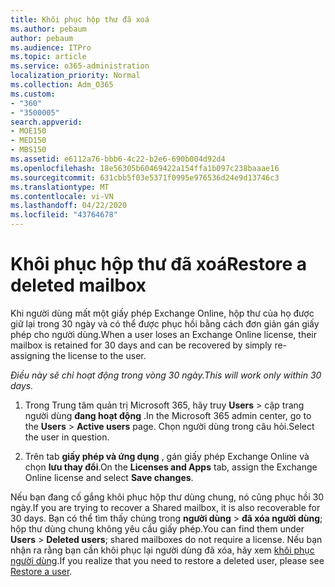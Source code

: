 ```yaml
---
title: Khôi phục hộp thư đã xoá
ms.author: pebaum
author: pebaum
ms.audience: ITPro
ms.topic: article
ms.service: o365-administration
localization_priority: Normal
ms.collection: Adm_O365
ms.custom:
- "360"
- "3500005"
search.appverid:
- MOE150
- MED150
- MBS150
ms.assetid: e6112a76-bbb6-4c22-b2e6-690b004d92d4
ms.openlocfilehash: 18e56305b60469422a154ffa1b097c238baaae16
ms.sourcegitcommit: 631cbb5f03e5371f0995e976536d24e9d13746c3
ms.translationtype: MT
ms.contentlocale: vi-VN
ms.lasthandoff: 04/22/2020
ms.locfileid: "43764678"
---
```

# <a name="restore-a-deleted-mailbox"></a><span data-ttu-id="b1bf7-102">Khôi phục hộp thư đã xoá</span><span class="sxs-lookup"><span data-stu-id="b1bf7-102">Restore a deleted mailbox</span></span>

<span data-ttu-id="b1bf7-103">Khi người dùng mất một giấy phép Exchange Online, hộp thư của họ được giữ lại trong 30 ngày và có thể được phục hồi bằng cách đơn giản gán giấy phép cho người dùng.</span><span class="sxs-lookup"><span data-stu-id="b1bf7-103">When a user loses an Exchange Online license, their mailbox is retained for 30 days and can be recovered by simply re-assigning the license to the user.</span></span>
  
 <span data-ttu-id="b1bf7-104">*Điều này sẽ chỉ hoạt động trong vòng 30 ngày.*</span><span class="sxs-lookup"><span data-stu-id="b1bf7-104">*This will work only within 30 days.*</span></span>  
  
1. <span data-ttu-id="b1bf7-105">Trong Trung tâm quản trị Microsoft 365, hãy truy **Users** \> cập trang người dùng **đang hoạt động** .</span><span class="sxs-lookup"><span data-stu-id="b1bf7-105">In the Microsoft 365 admin center, go to the **Users** \> **Active users** page.</span></span> <span data-ttu-id="b1bf7-106">Chọn người dùng trong câu hỏi.</span><span class="sxs-lookup"><span data-stu-id="b1bf7-106">Select the user in question.</span></span>

2. <span data-ttu-id="b1bf7-107">Trên tab **giấy phép và ứng dụng** , gán giấy phép Exchange Online và chọn **lưu thay đổi**.</span><span class="sxs-lookup"><span data-stu-id="b1bf7-107">On the **Licenses and Apps** tab, assign the Exchange Online license and select **Save changes**.</span></span>

<span data-ttu-id="b1bf7-108">Nếu bạn đang cố gắng khôi phục hộp thư dùng chung, nó cũng phục hồi 30 ngày.</span><span class="sxs-lookup"><span data-stu-id="b1bf7-108">If you are trying to recover a Shared mailbox, it is also recoverable for 30 days.</span></span> <span data-ttu-id="b1bf7-109">Bạn có thể tìm thấy chúng trong **người dùng** \> **đã xóa người dùng**; hộp thư dùng chung không yêu cầu giấy phép.</span><span class="sxs-lookup"><span data-stu-id="b1bf7-109">You can find them under **Users** \> **Deleted users**; shared mailboxes do not require a license.</span></span> <span data-ttu-id="b1bf7-110">Nếu bạn nhận ra rằng bạn cần khôi phục lại người dùng đã xóa, hãy xem [khôi phục người dùng](https://docs.microsoft.com/office365/admin/add-users/restore-user).</span><span class="sxs-lookup"><span data-stu-id="b1bf7-110">If you realize that you need to restore a deleted user, please see [Restore a user](https://docs.microsoft.com/office365/admin/add-users/restore-user).</span></span>
  